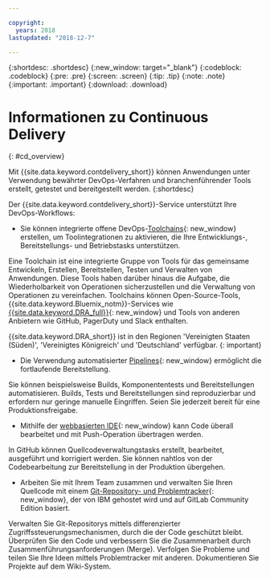 ```yaml
---

copyright:
  years: 2018
lastupdated: "2018-12-7"

---
```


{:shortdesc: .shortdesc}
{:new_window: target="_blank"}
{:codeblock: .codeblock}
{:pre: .pre}
{:screen: .screen}
{:tip: .tip}
{:note: .note}
{:important: .important}
{:download: .download}


# Informationen zu Continuous Delivery
{: #cd_overview}

Mit {{site.data.keyword.contdelivery_short}} können Anwendungen unter Verwendung bewährter DevOps-Verfahren und branchenführender Tools erstellt, getestet und bereitgestellt werden.
{:shortdesc}

Der {{site.data.keyword.contdelivery_short}}-Service unterstützt Ihre DevOps-Workflows:

 * Sie können integrierte offene DevOps-[Toolchains](/docs/services/ContinuousDelivery/toolchains_about.html){: new_window} erstellen, um Toolintegrationen zu aktivieren, die Ihre Entwicklungs-, Bereitstellungs- und Betriebstasks unterstützen.

  Eine Toolchain ist eine integrierte Gruppe von Tools für das gemeinsame Entwickeln, Erstellen, Bereitstellen, Testen und Verwalten von Anwendungen. Diese Tools haben darüber hinaus die Aufgabe, die Wiederholbarkeit von Operationen sicherzustellen und die Verwaltung von Operationen zu vereinfachen. Toolchains können Open-Source-Tools, {{site.data.keyword.Bluemix_notm}}-Services wie [{{site.data.keyword.DRA_full}}](/docs/services/ContinuousDelivery/di_working.html){: new_window} und Tools von anderen Anbietern wie GitHub, PagerDuty und Slack enthalten. 
  
  {{site.data.keyword.DRA_short}} ist in den Regionen 'Vereinigten Staaten (Süden)', 'Vereinigtes Königreich' und 'Deutschland' verfügbar.
  {: important}

 * Die Verwendung automatisierter [Pipelines](/docs/services/ContinuousDelivery/pipeline_about.html){: new_window} ermöglicht die fortlaufende Bereitstellung.

  Sie können beispielsweise Builds, Komponententests und Bereitstellungen automatisieren. Builds, Tests und Bereitstellungen sind reproduzierbar und erfordern nur geringe manuelle Eingriffen. Seien Sie jederzeit bereit für eine Produktionsfreigabe.

 * Mithilfe der [webbasierten IDE](/docs/services/ContinuousDelivery/web_ide.html){: new_window} kann Code überall bearbeitet und mit Push-Operation übertragen werden.

  In GitHub können Quellcodeverwaltungstasks erstellt, bearbeitet, ausgeführt und korrigiert werden. Sie können nahtlos von der Codebearbeitung zur Bereitstellung in der Produktion übergehen. 
  
 * Arbeiten Sie mit Ihrem Team zusammen und verwalten Sie Ihren Quellcode mit einem [Git-Repository- und Problemtracker](/docs/services/ContinuousDelivery/git_working.html#git_working){: new_window}, der von IBM gehostet wird und auf GitLab Community Edition basiert.

  Verwalten Sie Git-Repositorys mittels differenzierter Zugriffssteuerungsmechanismen, durch die der Code geschützt bleibt. Überprüfen Sie den Code und verbessern Sie die Zusammenarbeit durch Zusammenführungsanforderungen (Merge). Verfolgen Sie Probleme und teilen Sie Ihre Ideen mittels Problemtracker mit anderen. Dokumentieren Sie Projekte auf dem Wiki-System.
